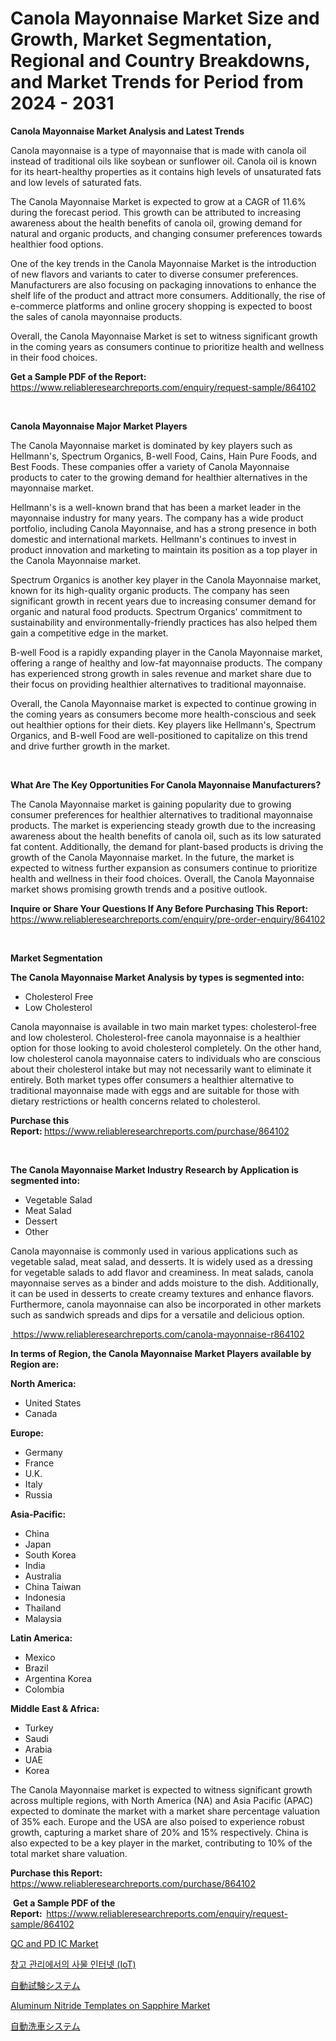 <p><h1>Canola Mayonnaise Market Size and Growth, Market Segmentation, Regional and Country Breakdowns, and Market Trends for Period from 2024 -  2031</h1></p><p><strong>Canola Mayonnaise Market Analysis and Latest Trends</strong></p>
<p><p>Canola mayonnaise is a type of mayonnaise that is made with canola oil instead of traditional oils like soybean or sunflower oil. Canola oil is known for its heart-healthy properties as it contains high levels of unsaturated fats and low levels of saturated fats.</p><p>The Canola Mayonnaise Market is expected to grow at a CAGR of 11.6% during the forecast period. This growth can be attributed to increasing awareness about the health benefits of canola oil, growing demand for natural and organic products, and changing consumer preferences towards healthier food options.</p><p>One of the key trends in the Canola Mayonnaise Market is the introduction of new flavors and variants to cater to diverse consumer preferences. Manufacturers are also focusing on packaging innovations to enhance the shelf life of the product and attract more consumers. Additionally, the rise of e-commerce platforms and online grocery shopping is expected to boost the sales of canola mayonnaise products.</p><p>Overall, the Canola Mayonnaise Market is set to witness significant growth in the coming years as consumers continue to prioritize health and wellness in their food choices.</p></p>
<p><strong>Get a Sample PDF of the Report:&nbsp;</strong> <a href="https://www.reliableresearchreports.com/enquiry/request-sample/864102">https://www.reliableresearchreports.com/enquiry/request-sample/864102</a></p>
<p>&nbsp;</p>
<p><strong>Canola Mayonnaise Major Market Players</strong></p>
<p><p>The Canola Mayonnaise market is dominated by key players such as Hellmann's, Spectrum Organics, B-well Food, Cains, Hain Pure Foods, and Best Foods. These companies offer a variety of Canola Mayonnaise products to cater to the growing demand for healthier alternatives in the mayonnaise market.</p><p>Hellmann's is a well-known brand that has been a market leader in the mayonnaise industry for many years. The company has a wide product portfolio, including Canola Mayonnaise, and has a strong presence in both domestic and international markets. Hellmann's continues to invest in product innovation and marketing to maintain its position as a top player in the Canola Mayonnaise market.</p><p>Spectrum Organics is another key player in the Canola Mayonnaise market, known for its high-quality organic products. The company has seen significant growth in recent years due to increasing consumer demand for organic and natural food products. Spectrum Organics' commitment to sustainability and environmentally-friendly practices has also helped them gain a competitive edge in the market.</p><p>B-well Food is a rapidly expanding player in the Canola Mayonnaise market, offering a range of healthy and low-fat mayonnaise products. The company has experienced strong growth in sales revenue and market share due to their focus on providing healthier alternatives to traditional mayonnaise.</p><p>Overall, the Canola Mayonnaise market is expected to continue growing in the coming years as consumers become more health-conscious and seek out healthier options for their diets. Key players like Hellmann's, Spectrum Organics, and B-well Food are well-positioned to capitalize on this trend and drive further growth in the market.</p></p>
<p>&nbsp;</p>
<p><strong>What Are The Key Opportunities For Canola Mayonnaise Manufacturers?</strong></p>
<p><p>The Canola Mayonnaise market is gaining popularity due to growing consumer preferences for healthier alternatives to traditional mayonnaise products. The market is experiencing steady growth due to the increasing awareness about the health benefits of canola oil, such as its low saturated fat content. Additionally, the demand for plant-based products is driving the growth of the Canola Mayonnaise market. In the future, the market is expected to witness further expansion as consumers continue to prioritize health and wellness in their food choices. Overall, the Canola Mayonnaise market shows promising growth trends and a positive outlook.</p></p>
<p><strong>Inquire or Share Your Questions If Any Before Purchasing This Report:</strong> <a href="https://www.reliableresearchreports.com/enquiry/pre-order-enquiry/864102">https://www.reliableresearchreports.com/enquiry/pre-order-enquiry/864102</a></p>
<p>&nbsp;</p>
<p><strong>Market Segmentation</strong></p>
<p><strong>The Canola Mayonnaise Market Analysis by types is segmented into:</strong></p>
<p><ul><li>Cholesterol Free</li><li>Low Cholesterol</li></ul></p>
<p><p>Canola mayonnaise is available in two main market types: cholesterol-free and low cholesterol. Cholesterol-free canola mayonnaise is a healthier option for those looking to avoid cholesterol completely. On the other hand, low cholesterol canola mayonnaise caters to individuals who are conscious about their cholesterol intake but may not necessarily want to eliminate it entirely. Both market types offer consumers a healthier alternative to traditional mayonnaise made with eggs and are suitable for those with dietary restrictions or health concerns related to cholesterol.</p></p>
<p><strong>Purchase this Report:&nbsp;</strong><a href="https://www.reliableresearchreports.com/purchase/864102">https://www.reliableresearchreports.com/purchase/864102</a></p>
<p>&nbsp;</p>
<p><strong>The Canola Mayonnaise Market Industry Research by Application is segmented into:</strong></p>
<p><ul><li>Vegetable Salad</li><li>Meat Salad</li><li>Dessert</li><li>Other</li></ul></p>
<p><p>Canola mayonnaise is commonly used in various applications such as vegetable salad, meat salad, and desserts. It is widely used as a dressing for vegetable salads to add flavor and creaminess. In meat salads, canola mayonnaise serves as a binder and adds moisture to the dish. Additionally, it can be used in desserts to create creamy textures and enhance flavors. Furthermore, canola mayonnaise can also be incorporated in other markets such as sandwich spreads and dips for a versatile and delicious option.</p></p>
<p><a href="https://www.reliableresearchreports.com/canola-mayonnaise-r864102">&nbsp;https://www.reliableresearchreports.com/canola-mayonnaise-r864102</a></p>
<p><strong>In terms of Region, the Canola Mayonnaise Market Players available by Region are:</strong></p>
<p>
    <p> <strong> North America: </strong>
        <ul>
            <li>United States</li>
            <li>Canada</li>
        </ul>
        </p> 
    <p> <strong> Europe: </strong>
        <ul>
            <li>Germany</li>
            <li>France</li>
            <li>U.K.</li>
            <li>Italy</li>
            <li>Russia</li>
        </ul>
        </p> 
    <p> <strong> Asia-Pacific: </strong>
        <ul>
            <li>China</li>
            <li>Japan</li>
            <li>South Korea</li>
            <li>India</li>
            <li>Australia</li>
            <li>China Taiwan</li>
            <li>Indonesia</li>
            <li>Thailand</li>
            <li>Malaysia</li>
        </ul>
        </p> 
    <p> <strong> Latin America: </strong>
        <ul>
            <li>Mexico</li>
            <li>Brazil</li>
            <li>Argentina Korea</li>
            <li>Colombia</li>
        </ul>
        </p> 
    <p> <strong> Middle East & Africa: </strong>
        <ul>
            <li>Turkey</li>
            <li>Saudi</li>
            <li>Arabia</li>
            <li>UAE</li>
            <li>Korea</li>
        </ul>
    </p>
    </p>
<p><p>The Canola Mayonnaise market is expected to witness significant growth across multiple regions, with North America (NA) and Asia Pacific (APAC) expected to dominate the market with a market share percentage valuation of 35% each. Europe and the USA are also poised to experience robust growth, capturing a market share of 20% and 15% respectively. China is also expected to be a key player in the market, contributing to 10% of the total market share valuation.</p></p>
<p><strong>Purchase this Report: </strong><a href="https://www.reliableresearchreports.com/purchase/864102">https://www.reliableresearchreports.com/purchase/864102</a></p>
<p>&nbsp;<strong>Get a Sample PDF of the Report:&nbsp;&nbsp;</strong><a href="https://www.reliableresearchreports.com/enquiry/request-sample/864102">https://www.reliableresearchreports.com/enquiry/request-sample/864102</a></p>
<p><strong></strong></p>
<p><p><a href="https://github.com/cheribeninsig/Market-Research-Report-List-1/blob/main/qc-and-pd-ic-market.md">QC and PD IC Market</a></p><p><a href="https://github.com/kvbohdfy111/Market-Research-Report-List-1/blob/main/8164418160433.md">창고 관리에서의 사물 인터넷 (IoT)</a></p><p><a href="https://github.com/hardee896/Market-Research-Report-List-1/blob/main/5908750150495.md">自動試験システム</a></p><p><a href="https://github.com/bznecsdb5/Market-Research-Report-List-1/blob/main/aluminum-nitride-templates-on-sapphire-market.md">Aluminum Nitride Templates on Sapphire Market</a></p><p><a href="https://github.com/Andrewones2023/Market-Research-Report-List-1/blob/main/6430289150496.md">自動洗車システム</a></p></p>